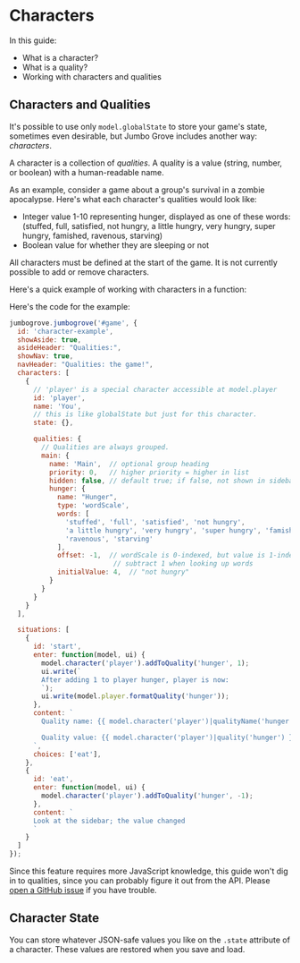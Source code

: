 # Characters

In this guide:

* What is a character?
* What is a quality?
* Working with characters and qualities

## Characters and Qualities

It's possible to use only `model.globalState` to store your game's state,
sometimes even desirable, but Jumbo Grove includes another way: *characters*.

A character is a collection of *qualities*. A quality is a value (string,
number, or boolean) with a human-readable name.

As an example, consider a game about a group's survival in a zombie apocalypse.
Here's what each character's qualities would look like:

* Integer value 1-10 representing hunger, displayed as one of these words:
  (stuffed, full, satisfied, not hungry, a little hungry, very hungry,
   super hungry, famished, ravenous, starving)
* Boolean value for whether they are sleeping or not

All characters must be defined at the start of the game. It is not currently
possible to add or remove characters.

Here's a quick example of working with characters in a function:

<div id="character-example" class="jg-with-sidebar"></div>

Here's the code for the example:

```js
jumbogrove.jumbogrove('#game', {
  id: 'character-example',
  showAside: true,
  asideHeader: "Qualities:",
  showNav: true,
  navHeader: "Qualities: the game!",
  characters: [
    {
      // 'player' is a special character accessible at model.player
      id: 'player',  
      name: 'You',
      // this is like globalState but just for this character.
      state: {},  

      qualities: {
        // Qualities are always grouped.
        main: {
          name: 'Main',  // optional group heading
          priority: 0,   // higher priority = higher in list
          hidden: false, // default true; if false, not shown in sidebar
          hunger: {
            name: "Hunger",
            type: 'wordScale',
            words: [
              'stuffed', 'full', 'satisfied', 'not hungry',
              'a little hungry', 'very hungry', 'super hungry', 'famished',
              'ravenous', 'starving'
            ],
            offset: -1,  // wordScale is 0-indexed, but value is 1-indexed, so
                          // subtract 1 when looking up words
            initialValue: 4,  // "not hungry"
          }
        }
      }
    }
  ],

  situations: [
    {
      id: 'start',
      enter: function(model, ui) {
        model.character('player').addToQuality('hunger', 1);
        ui.write(`
        After adding 1 to player hunger, player is now:
        `);
        ui.write(model.player.formatQuality('hunger'));
      },
      content: `
        Quality name: {{ model.character('player')|qualityName('hunger') }}

        Quality value: {{ model.character('player')|quality('hunger') }}
      `,
      choices: ['eat'],
    },
    {
      id: 'eat',
      enter: function(model, ui) {
        model.character('player').addToQuality('hunger', -1);
      },
      content: `
      Look at the sidebar; the value changed
      `
    }
  ]
});
```

Since this feature requires more JavaScript knowledge, this guide won't dig
in to qualities, since you can probably figure it out from the API. Please
[open a GitHub issue](https://github.com/irskep/jumbogrove/issues/new) if
you have trouble.

## Character State

You can store whatever JSON-safe values you like on the `.state` attribute of
a character. These values are restored when you save and load.